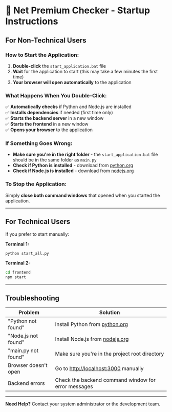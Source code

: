 # 🚀 Net Premium Checker - Startup Instructions

## **For Non-Technical Users**

### **How to Start the Application:**

1. **Double-click** the `start_application.bat` file
2. **Wait** for the application to start (this may take a few minutes the first time)
3. **Your browser will open automatically** to the application

### **What Happens When You Double-Click:**

✅ **Automatically checks** if Python and Node.js are installed  
✅ **Installs dependencies** if needed (first time only)  
✅ **Starts the backend server** in a new window  
✅ **Starts the frontend** in a new window  
✅ **Opens your browser** to the application  

### **If Something Goes Wrong:**

- **Make sure you're in the right folder** - the `start_application.bat` file should be in the same folder as `main.py`
- **Check if Python is installed** - download from [python.org](https://python.org)
- **Check if Node.js is installed** - download from [nodejs.org](https://nodejs.org)

### **To Stop the Application:**

Simply **close both command windows** that opened when you started the application.

---

## **For Technical Users**

If you prefer to start manually:

**Terminal 1:**
```bash
python start_all.py
```

**Terminal 2:**
```bash
cd frontend
npm start
```

---

## **Troubleshooting**

| Problem | Solution |
|---------|----------|
| "Python not found" | Install Python from [python.org](https://python.org) |
| "Node.js not found" | Install Node.js from [nodejs.org](https://nodejs.org) |
| "main.py not found" | Make sure you're in the project root directory |
| Browser doesn't open | Go to [http://localhost:3000](http://localhost:3000) manually |
| Backend errors | Check the backend command window for error messages |

---

**Need Help?** Contact your system administrator or the development team.
